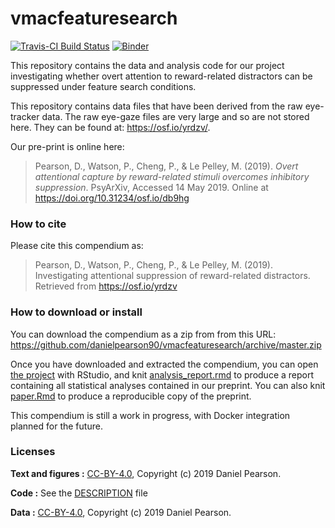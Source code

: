 
<!-- README.md is generated from README.Rmd. Please edit that file -->

# vmacfeaturesearch

[![Travis-CI Build
Status](https://travis-ci.org/danielpearson90/vmacfeaturesearch.svg?branch=master)](https://travis-ci.org/danielpearson90/vmacfeaturesearch)
[![Binder](https://mybinder.org/badge_logo.svg)](https://mybinder.org/v2/gh/danielpearson90/vmacfeaturesearch/master/?urlpath=rstudio)

This repository contains the data and analysis code for our project
investigating whether overt attention to reward-related distractors can
be suppressed under feature search conditions.

This repository contains data files that have been derived from the raw
eye-tracker data. The raw eye-gaze files are very large and so are not
stored here. They can be found at: <https://osf.io/yrdzv/>.

Our pre-print is online here:

> Pearson, D., Watson, P., Cheng, P., & Le Pelley, M. (2019). *Overt
> attentional capture by reward-related stimuli overcomes inhibitory
> suppression*. PsyArXiv, Accessed 14 May 2019. Online at
> <https://doi.org/10.31234/osf.io/db9hg>

### How to cite

Please cite this compendium as:

> Pearson, D., Watson, P., Cheng, P., & Le Pelley, M. (2019).
> Investigating attentional suppression of reward-related distractors.
> Retrieved from <https://osf.io/yrdzv>

### How to download or install

You can download the compendium as a zip from from this URL:
<https://github.com/danielpearson90/vmacfeaturesearch/archive/master.zip>

Once you have downloaded and extracted the compendium, you can open [the
project](vmacfeaturesearch.Rproj) with RStudio, and knit
[analysis\_report.rmd](analysis/analysis_report.rmd) to produce a report
containing all statistical analyses contained in our preprint. You can
also knit [paper.Rmd](analysis/paper/paper.Rmd) to produce a
reproducible copy of the preprint.

This compendium is still a work in progress, with Docker integration
planned for the future.

### Licenses

**Text and figures :**
[CC-BY-4.0](http://creativecommons.org/licenses/by/4.0/), Copyright (c)
2019 Daniel Pearson.

**Code :** See the [DESCRIPTION](DESCRIPTION) file

**Data :** [CC-BY-4.0](http://creativecommons.org/licenses/by/4.0/),
Copyright (c) 2019 Daniel Pearson.

